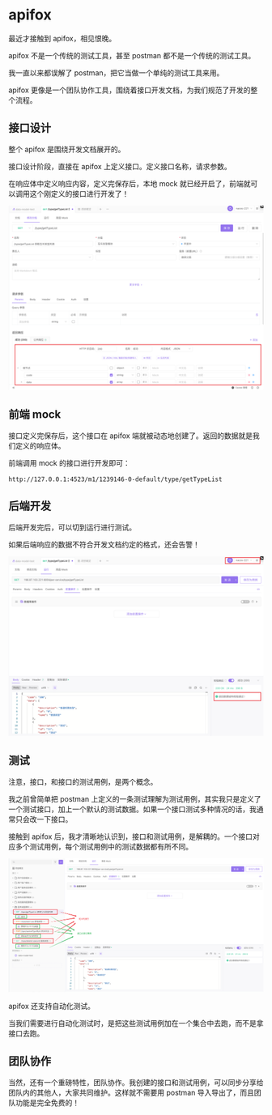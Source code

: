 # apifox

最近才接触到 apifox，相见恨晚。

apifox 不是一个传统的测试工具，甚至 postman 都不是一个传统的测试工具。

我一直以来都误解了 postman，把它当做一个单纯的测试工具来用。

apifox 更像是一个团队协作工具，围绕着接口开发文档，为我们规范了开发的整个流程。



## 接口设计

整个 apifox 是围绕开发文档展开的。

接口设计阶段，直接在 apifox 上定义接口。定义接口名称，请求参数。

在响应体中定义响应内容，定义完保存后，本地 mock 就已经开启了，前端就可以调用这个刚定义的接口进行开发了！



![image-20220707190713460](assets/image-20220707190713460.png)



## 前端 mock

接口定义完保存后，这个接口在 apifox 端就被动态地创建了。返回的数据就是我们定义的响应体。

前端调用 mock 的接口进行开发即可：

```
http://127.0.0.1:4523/m1/1239146-0-default/type/getTypeList
```



## 后端开发

后端开发完后，可以切到运行进行测试。

如果后端响应的数据不符合开发文档约定的格式，还会告警！

![image-20220707191755600](assets/image-20220707191755600.png)



## 测试

注意，接口，和接口的测试用例，是两个概念。

我之前曾简单把 postman 上定义的一条测试理解为测试用例，其实我只是定义了一个测试接口，加上一个默认的测试数据。如果一个接口测试多种情况的话，我通常只会改一下接口。

接触到 apifox 后，我才清晰地认识到，接口和测试用例，是解耦的。一个接口对应多个测试用例，每个测试用例中的测试数据都有所不同。

![image-20220707192251153](assets/image-20220707192251153.png)



apifox 还支持自动化测试。

当我们需要进行自动化测试时，是把这些测试用例加在一个集合中去跑，而不是拿接口去跑。



## 团队协作

当然，还有一个重磅特性，团队协作。我创建的接口和测试用例，可以同步分享给团队内的其他人，大家共同维护。这样就不需要用 postman 导入导出了，而且团队功能是完全免费的！





